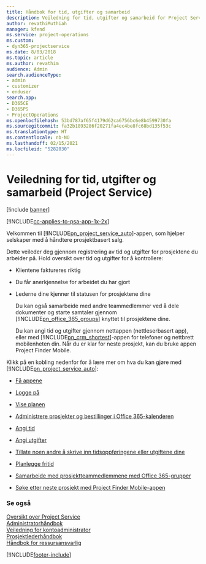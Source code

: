 ```yaml
---
title: Håndbok for tid, utgifter og samarbeid
description: Veiledning for tid, utgifter og samarbeid for Project Service
author: revathiMuthiah
manager: kfend
ms.service: project-operations
ms.custom:
- dyn365-projectservice
ms.date: 8/03/2018
ms.topic: article
ms.author: revathim
audience: Admin
search.audienceType:
- admin
- customizer
- enduser
search.app:
- D365CE
- D365PS
- ProjectOperations
ms.openlocfilehash: 53bd787af65f4179d62ca6756bc6e8b4599730fa
ms.sourcegitcommit: fa32b1893286f20271fa4ec4be8fc68bd135f53c
ms.translationtype: HT
ms.contentlocale: nb-NO
ms.lasthandoff: 02/15/2021
ms.locfileid: "5282030"
---
```

# <a name="time-expense-and-collaboration-guide-project-service"></a>Veiledning for tid, utgifter og samarbeid (Project Service)

[!include [banner](../includes/psa-now-project-operations.md)]

[!INCLUDE[cc-applies-to-psa-app-1x-2x](../includes/cc-applies-to-psa-app-1x-2x.md)]

Velkommen til [!INCLUDE[pn_project_service_auto](../includes/pn-project-service-auto.md)]-appen, som hjelper selskaper med å håndtere prosjektbasert salg. 
  
 Dette veileder deg gjennom registrering av tid og utgifter for prosjektene du arbeider på. Hold oversikt over tid og utgifter for å kontrollere:  
  
- Klientene faktureres riktig  
  
- Du får anerkjennelse for arbeidet du har gjort  
  
- Lederne dine kjenner til statusen for prosjektene dine  
  
  Du kan også samarbeide med andre teammedlemmer ved å dele dokumenter og starte samtaler gjennom [!INCLUDE[pn_office_365_groups](../includes/pn-office-365-groups.md)] knyttet til prosjektene dine.  
  
  Du kan angi tid og utgifter gjennom nettappen (nettleserbasert app), eller med [!INCLUDE[pn_crm_shortest](../includes/pn-crm-shortest.md)]-appen for telefoner og nettbrett mobilenheten din. Når du er klar for neste prosjekt, kan du bruke appen Project Finder Mobile.  
  
Klikk på en kobling nedenfor for å lære mer om hva du kan gjøre med [!INCLUDE[pn_project_service_auto](../includes/pn-project-service-auto.md)]:  
  
-   [Få appene](../psa/get-apps.md)  
  
-   [Logge på](../psa/sign-in.md)  
  
-   [Vise planen](../psa/view-schedule.md)  
  
-   [Administrere prosjekter og bestillinger i Office 365-kalenderen](../psa/manage-project-bookings-office-365-calendar.md)  
  
-   [Angi tid](../psa/enter-time.md)  
  
-   [Angi utgifter](../psa/enter-expenses.md)  
  
-   [Tillate noen andre å skrive inn tidsoppføringene eller utgiftene dine](../psa/allow-someone-else-enter-time-entry-expense.md)  
  
-   [Planlegge fritid](../psa/schedule-time-off.md)  
  
-   [Samarbeide med prosjektteammedlemmene med Office 365-grupper](../psa/collaborate-project-team-members-office-365-groups.md)  
  
-   [Søke etter neste prosjekt med Project Finder Mobile-appen](../psa/find-next-project-finder-mobile-app.md)  
  
### <a name="see-also"></a>Se også  
 [Oversikt over Project Service](../psa/overview.md)   
 [Administratorhåndbok](../psa/admin-guide.md)   
 [Veiledning for kontoadministrator](../psa/account-manager-guide.md)   
 [Prosjektlederhåndbok](../psa/project-manager-guide.md)   
 [Håndbok for ressursansvarlig](../psa/resource-manager-guide.md)   


[!INCLUDE[footer-include](../includes/footer-banner.md)]